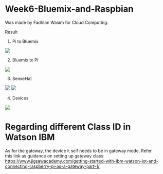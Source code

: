 # Week6-Bluemix-and-Raspbian

Was made by Fadhlan Wasim for Cloud Computing.

Result

1. Pi to Bluemix

![](https://github.com/CruelSid/Week6-Bluemix-and-Raspbian/blob/master/Snapshots/snapshot1.PNG)

2. Bluemix to Pi

![](https://github.com/CruelSid/Week6-Bluemix-and-Raspbian/blob/master/Snapshots/snapshot2.PNG)

3. SenseHat

![](https://github.com/CruelSid/Week6-Bluemix-and-Raspbian/blob/master/Snapshots/snapshot3.PNG)
![](https://github.com/CruelSid/Week6-Bluemix-and-Raspbian/blob/master/Snapshots/snapshot4.PNG)

4. Devices

![](https://github.com/CruelSid/Week6-Bluemix-and-Raspbian/blob/master/Snapshots/snapshotdevices.PNG)

# Regarding different Class ID in Watson IBM
As for the gateway, the device it self needs to be in gateway mode. 
Refer this link as guidance on setting up gateway class:
https://www.jigsawacademy.com/getting-started-with-ibm-watson-iot-and-connecting-raspberry-pi-as-a-gateway-part-1/
